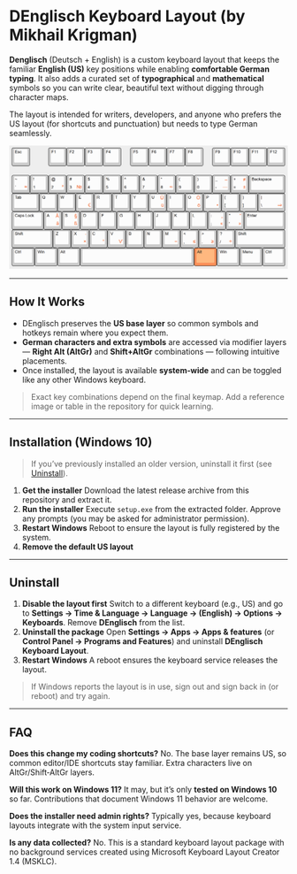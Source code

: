 # DEnglisch Keyboard Layout (by Mikhail Krigman)

**Denglisch** (Deutsch + English) is a custom keyboard layout that keeps the familiar **English (US)** key positions while enabling **comfortable German typing**. It also adds a curated set of **typographical** and **mathematical** symbols so you can write clear, beautiful text without digging through character maps.

The layout is intended for writers, developers, and anyone who prefers the US layout (for shortcuts and punctuation) but needs to type German seamlessly.

![Denglisch Keyboard Layout — AltGr layer](denglisch-layout.png)

---

## How It Works

* DEnglisch preserves the **US base layer** so common symbols and hotkeys remain where you expect them.
* **German characters and extra symbols** are accessed via modifier layers — **Right Alt (AltGr)** and **Shift+AltGr** combinations — following intuitive placements.
* Once installed, the layout is available **system‑wide** and can be toggled like any other Windows keyboard.

> Exact key combinations depend on the final keymap. Add a reference image or table in the repository for quick learning.

---

## Installation (Windows 10)

> If you’ve previously installed an older version, uninstall it first (see [Uninstall](#uninstall)).

1. **Get the installer**
   Download the latest release archive from this repository and extract it.
2. **Run the installer**
   Execute `setup.exe` from the extracted folder. Approve any prompts (you may be asked for administrator permission).
3. **Restart Windows**
   Reboot to ensure the layout is fully registered by the system.
4. **Remove the default US layout**

---

## Uninstall

1. **Disable the layout first**
   Switch to a different keyboard (e.g., US) and go to **Settings → Time & Language → Language → (English) → Options → Keyboards**. Remove **DEnglisch** from the list.
2. **Uninstall the package**
   Open **Settings → Apps → Apps & features** (or **Control Panel → Programs and Features**) and uninstall **DEnglisch Keyboard Layout**.
3. **Restart Windows**
   A reboot ensures the keyboard service releases the layout.

> If Windows reports the layout is in use, sign out and sign back in (or reboot) and try again.

---
## FAQ

**Does this change my coding shortcuts?**
No. The base layer remains US, so common editor/IDE shortcuts stay familiar. Extra characters live on AltGr/Shift‑AltGr layers.

**Will this work on Windows 11?**
It may, but it’s only **tested on Windows 10** so far. Contributions that document Windows 11 behavior are welcome.

**Does the installer need admin rights?**
Typically yes, because keyboard layouts integrate with the system input service.

**Is any data collected?**
No. This is a standard keyboard layout package with no background services created using Microsoft Keyboard Layout Creator 1.4 (MSKLC).
